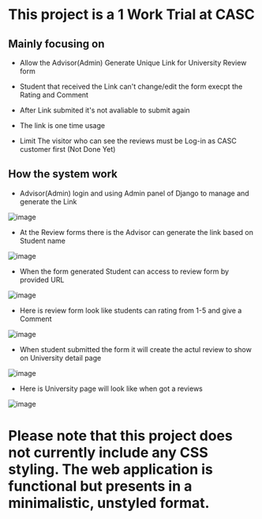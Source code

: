 <h1>This project is a 1 Work Trial at CASC</h1>
<h2>Mainly focusing on</h2>

- Allow the Advisor(Admin) Generate Unique Link for University Review form

- Student that received the Link can't change/edit the form execpt the Rating and Comment

- After Link submited it's not avaliable to submit again

- The link is one time usage

- Limit The visitor who can see the reviews must be Log-in as CASC customer first (Not Done Yet) 

## How the system work

- Advisor(Admin) login and using Admin panel of Django to manage and generate the Link

 
![image](https://github.com/user-attachments/assets/c5755f25-635a-496f-a7bf-5630cb68a152)


- At the Review forms there is the Advisor can generate the link based on Student name

![image](https://github.com/user-attachments/assets/98050765-c6d3-4fb2-b88f-7b7c3538e9c2)

- When the form generated Student can access to review form by provided URL

![image](https://github.com/user-attachments/assets/b4dc4733-e16c-465d-848f-d1d01f3c5606)

- Here is review form look like students can rating from 1-5 and give a Comment
  
![image](https://github.com/user-attachments/assets/279a760c-f5e5-42f3-8308-5eb4681e0fa0)

- When student submitted the form it will create the actul review to show on University detail page

![image](https://github.com/user-attachments/assets/444dd90f-d7b1-4b4a-b120-86f5bbdfa2ce)


- Here is University page will look like when got a reviews

![image](https://github.com/user-attachments/assets/04dbc246-5a41-4e63-9fde-311929c6b5ab)


# Please note that this project does not currently include any CSS styling. The web application is functional but presents in a minimalistic, unstyled format.
